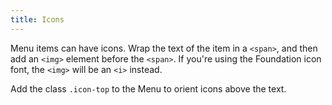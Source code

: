 ```yaml
---
title: Icons
---
```

Menu items can have icons. Wrap the text of the item in a `<span>`, and then add an `<img>` element before the `<span>`. If you're using the Foundation icon font, the `<img>` will be an `<i>` instead.

Add the class `.icon-top` to the Menu to orient icons above the text.
